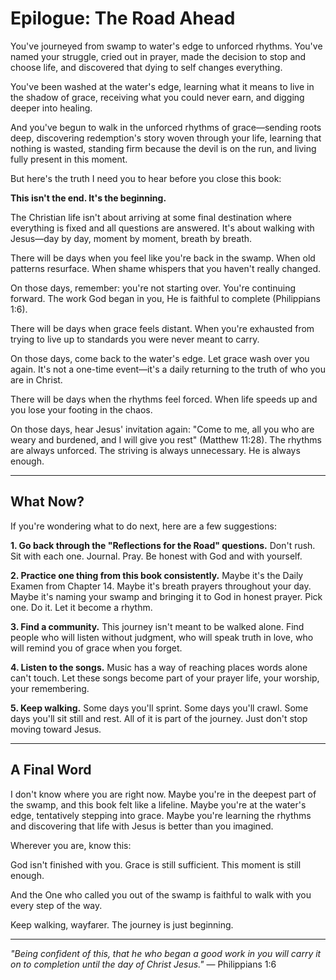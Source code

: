 # Epilogue: The Road Ahead

You've journeyed from swamp to water's edge to unforced rhythms. You've named your struggle, cried out in prayer, made the decision to stop and choose life, and discovered that dying to self changes everything.

You've been washed at the water's edge, learning what it means to live in the shadow of grace, receiving what you could never earn, and digging deeper into healing.

And you've begun to walk in the unforced rhythms of grace—sending roots deep, discovering redemption's story woven through your life, learning that nothing is wasted, standing firm because the devil is on the run, and living fully present in this moment.

But here's the truth I need you to hear before you close this book:

**This isn't the end. It's the beginning.**

The Christian life isn't about arriving at some final destination where everything is fixed and all questions are answered. It's about walking with Jesus—day by day, moment by moment, breath by breath.

There will be days when you feel like you're back in the swamp. When old patterns resurface. When shame whispers that you haven't really changed.

On those days, remember: you're not starting over. You're continuing forward. The work God began in you, He is faithful to complete (Philippians 1:6).

There will be days when grace feels distant. When you're exhausted from trying to live up to standards you were never meant to carry.

On those days, come back to the water's edge. Let grace wash over you again. It's not a one-time event—it's a daily returning to the truth of who you are in Christ.

There will be days when the rhythms feel forced. When life speeds up and you lose your footing in the chaos.

On those days, hear Jesus' invitation again: "Come to me, all you who are weary and burdened, and I will give you rest" (Matthew 11:28). The rhythms are always unforced. The striving is always unnecessary. He is always enough.

---

## What Now?

If you're wondering what to do next, here are a few suggestions:

**1. Go back through the "Reflections for the Road" questions.** Don't rush. Sit with each one. Journal. Pray. Be honest with God and with yourself.

**2. Practice one thing from this book consistently.** Maybe it's the Daily Examen from Chapter 14. Maybe it's breath prayers throughout your day. Maybe it's naming your swamp and bringing it to God in honest prayer. Pick one. Do it. Let it become a rhythm.

**3. Find a community.** This journey isn't meant to be walked alone. Find people who will listen without judgment, who will speak truth in love, who will remind you of grace when you forget.

**4. Listen to the songs.** Music has a way of reaching places words alone can't touch. Let these songs become part of your prayer life, your worship, your remembering.

**5. Keep walking.** Some days you'll sprint. Some days you'll crawl. Some days you'll sit still and rest. All of it is part of the journey. Just don't stop moving toward Jesus.

---

## A Final Word

I don't know where you are right now. Maybe you're in the deepest part of the swamp, and this book felt like a lifeline. Maybe you're at the water's edge, tentatively stepping into grace. Maybe you're learning the rhythms and discovering that life with Jesus is better than you imagined.

Wherever you are, know this:

God isn't finished with you.
Grace is still sufficient.
This moment is still enough.

And the One who called you out of the swamp is faithful to walk with you every step of the way.

Keep walking, wayfarer.
The journey is just beginning.

---

*"Being confident of this, that he who began a good work in you will carry it on to completion until the day of Christ Jesus."*
— Philippians 1:6
